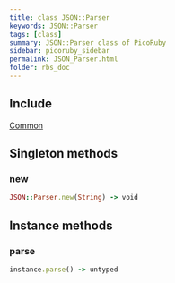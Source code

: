 ```yaml
---
title: class JSON::Parser
keywords: JSON::Parser
tags: [class]
summary: JSON::Parser class of PicoRuby
sidebar: picoruby_sidebar
permalink: JSON_Parser.html
folder: rbs_doc
---
```

## Include
[Common](Common.html)
## Singleton methods
### new

```ruby
JSON::Parser.new(String) -> void
```
## Instance methods
### parse

```ruby
instance.parse() -> untyped
```

